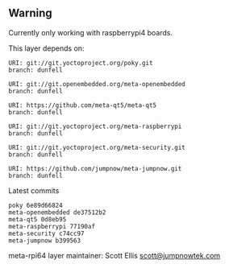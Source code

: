 ## Warning
Currently only working with raspberrypi4 boards.

This layer depends on:

    URI: git://git.yoctoproject.org/poky.git
    branch: dunfell

    URI: git://git.openembedded.org/meta-openembedded
    branch: dunfell

    URI: https://github.com/meta-qt5/meta-qt5
    branch: dunfell

    URI: git://git.yoctoproject.org/meta-raspberrypi
    branch: dunfell

    URI: git://git.yoctoproject.org/meta-security.git
    branch: dunfell

    URI: https://github.com/jumpnow/meta-jumpnow.git
    branch: dunfell

Latest commits

    poky 6e89d66824
    meta-openembedded de37512b2
    meta-qt5 0d8eb95
    meta-raspberrypi 77190af
    meta-security c74cc97
    meta-jumpnow b399563

meta-rpi64 layer maintainer: Scott Ellis <scott@jumpnowtek.com>
